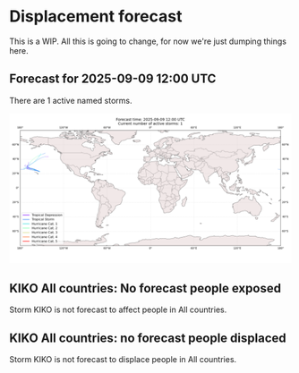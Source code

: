 # Displacement forecast

This is a WIP. All this is going to change, for now we're just dumping things here.

## Forecast for 2025-09-09 12:00 UTC

There are 1 active named storms.

![Active storm ensemble tracks](ECMWF_TC_tracks_20250909120000.png)


## KIKO All countries: No forecast people exposed

Storm KIKO is not forecast to affect people in All countries.


## KIKO All countries: no forecast people displaced

Storm KIKO is not forecast to displace people in All countries.


